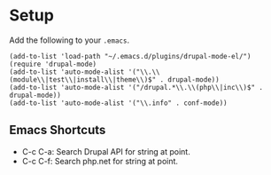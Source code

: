 # Setup

Add the following to your `.emacs`.

    (add-to-list 'load-path "~/.emacs.d/plugins/drupal-mode-el/")
    (require 'drupal-mode)
    (add-to-list 'auto-mode-alist '("\\.\\(module\\|test\\|install\\|theme\\)$" . drupal-mode))
    (add-to-list 'auto-mode-alist '("/drupal.*\\.\\(php\\|inc\\)$" . drupal-mode))
    (add-to-list 'auto-mode-alist '("\\.info" . conf-mode))

## Emacs Shortcuts

* C-c C-a: Search Drupal API for string at point.  
* C-c C-f: Search php.net for string at point.
